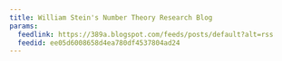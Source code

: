 ```yaml
---
title: William Stein's Number Theory Research Blog
params:
  feedlink: https://389a.blogspot.com/feeds/posts/default?alt=rss
  feedid: ee05d6008658d4ea780df4537804ad24
---
```


